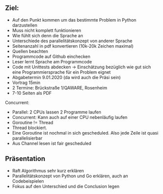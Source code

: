 ## Ziel:
* Auf den Punkt kommen um das bestimmte Problem in Python darzustellen
* Muss nicht komplett funktionieren
* Wie fühlt sich denn die Sprache an
* Unterschiede des parallelitätskonzept von anderer Sprache
* Seitenanzahl in pdf konvertieren (10k-20k Zeichen maximal)
* Quellen beachten
* Programmcode auf Github einchecken
* Leser lernt Sprache am Programmcode
* Code mit Unittests abdecken
-> Einschätzung bezüglich wie gut sich eine Programmiersprache für ein Problem eignet
* Abgabetermin 9.01.2020 (da wird auch die Präsi sein)
* Vortrag 15min
* 2 Termine: Brückstraße 1/QAWARE, Rosenheim
* 7-10 Seiten als PDF


Concurrent:

* Parallel: 2 CPUs lassen 2 Programme laufen
* Concurrent: Kann auch auf einer CPU nebenläufig laufen	
* Goroutine != Thread
* Thread blockiert.
* Eine Goroutine ist nochmal in sich gescheduled. Also jede Zeile ist quasi parallelisierbar
* Aus Channel lesen ist fair gescheduled

## Präsentation

* Raft Algorithmus sehr kurz erklären
* Parallelitätskonzept von Python und Go erklären, auch an Codebeispielen
* Fokus auf den Unterschied und die Conclusion legen